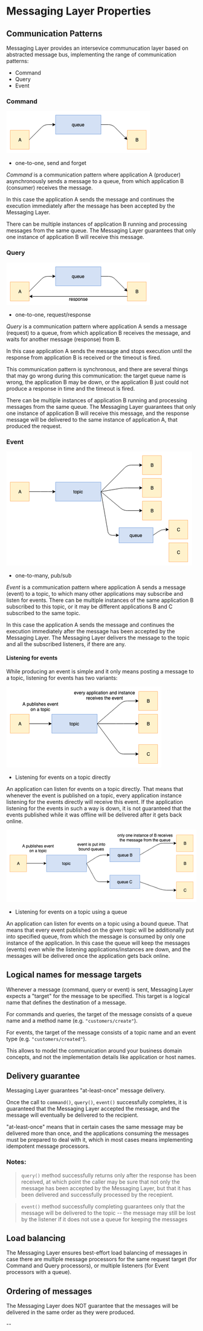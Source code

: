 # Messaging Layer Properties

## Communication Patterns

Messaging Layer provides an intersevice communucation layer based on abstracted
message bus, implementing the range of communication patterns:

* Command
* Query
* Event

### Command

![Command pattern diagram](./img/pattern--command.png)
* one-to-one, send and forget

*Command* is a communication pattern where application A (producer) asynchronously
sends a message to a queue, from which application B (consumer) receives the message.

In this case the application A sends the message and continues the execution immediately
after the message has been accepted by the Messaging Layer.

There can be multiple instances of application B running and processing messages from
the same queue. The Messaging Layer guarantees that only one instance of application B
will receive this message.

### Query

![Query pattern diagram](./img/pattern--query.png)
* one-to-one, request/response

*Query* is a communication pattern where application A sends a message (request) to
a queue, from which application B receives the message, and waits for another
message (response) from B.

In this case application A sends the message and stops execution until
the response from application B is received or the timeout is fired.

This communication pattern is synchronous, and there are several things that
may go wrong during this communication: the target queue name is wrong,
the application B may be down, or the application B just could not produce a response
in time and the timeout is fired.

There can be multiple instances of application B running and processing messages from
the same queue. The Messaging Layer guarantees that only one instance of application B
will receive this message, and the response message will be delivered to the same
instance of application A, that produced the request.


### Event

![Event pattern diagram](./img/pattern--event.png)
* one-to-many, pub/sub

*Event* is a communication pattern where application A sends a message (event) to
a topic, to which many other applications may subscribe and listen for events.
There can be  multiple instances of the same application B subscribed to this topic,
or it may be different applications B and C subscribed to the same topic.

In this case the application A sends the message and continues the execution immediately
after the message has been accepted by the Messaging Layer. The Messaging Layer
delivers the message to the topic and all the subscribed listeners, if there are any.

#### Listening for events

While producing an event is simple and it only means posting a message to a topic,
listening for events has two variants:

![Event directly diagram](./img/pattern--event-direct.png)
* Listening for events on a topic directly

An application can listen for events on a topic directly. That means that
whenever the event is published on a topic, every application instance listening for the
events directly will receive this event. If the application listening for the
events in such a way is down, it is not guaranteed that the events published while it
was offline will be delivered after it gets back online.

![Event using a queue diagram](./img/pattern--event-using-queue.png)
* Listening for events on a topic using a queue

An application can listen for events on a topic using a bound queue. That means
that every event published on the given topic will be additionally put into specified
queue, from which the message is consumed by only one instance of the application.
In this case the queue will keep the messages (events) even while the listening
applications/instances are down, and the messages will be delivered once the
application gets back online.

## Logical names for message targets

Whenever a message (command, query or event) is sent, Messaging Layer expects
a "target" for the message to be specified. This target is a logical name
that defines the destination of a message.

For commands and queries, the target of the message consists of a queue name
and a method name (e.g. `"customers/create"`).

For events, the target of the message consists of a topic name and an
event type (e.g. `"customers/created"`).

This allows to model the communication around your business domain concepts,
and not the implementation details like application or host names.

## Delivery guarantee

Messaging Layer guarantees "at-least-once" message delivery.

Once the call to `command()`, `query()`, `event()` successfully completes,
it is guaranteed that the Messaging Layer accepted the message,
and the message will eventually be delivered to the recipient.

"at-least-once" means that in certain cases the same message may be delivered
more than once, and the applications consuming the messages must be prepared to
deal with it, which in most cases means implementing idempotent message processors.


### Notes:

>  `query()` method successfully returns only after the response has been received,
at which point the caller may be sure that not only the message has been accepted
by the Messaging Layer, but that it has been delivered and successfully processed
by the recepient.

> `event()` method successfully completing guarantees only that the message
will be delivered to the topic -- the message may still be lost by the listener if
it does not use a queue for keeping the messages


## Load balancing

The Messaging Layer ensures best-effort load balancing of messages in case there
are multiple message processors for the same request target (for Command and Query
processors), or multiple listeners (for Event processors with a queue).


## Ordering of messages

The Messaging Layer does NOT guarantee that the messages will be delivered
in the same order as they were produced.


--
